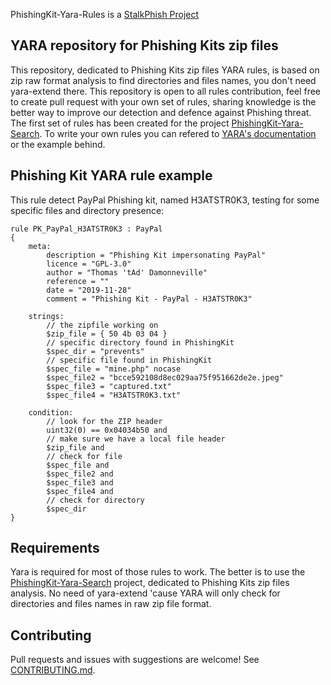 
PhishingKit-Yara-Rules is a [StalkPhish Project](https://stalkphish.com)

## YARA repository for Phishing Kits zip files
This repository, dedicated to Phishing Kits zip files YARA rules, is based on zip raw format analysis to find directories and files names, you don't need yara-extend there.
This repository is open to all rules contribution, feel free to create pull request with your own set of rules, sharing knowledge is the better way to improve our detection and defence against Phishing threat. 
The first set of rules has been created for the project [PhishingKit-Yara-Search](https://github.com/t4d/PhishingKit-Yara-Search).
To write your own rules you can refered to [YARA's documentation](https://yara.readthedocs.org/) or the example behind.

## Phishing Kit YARA rule example
This rule detect PayPal Phishing kit, named H3ATSTR0K3, testing for some specific files and directory presence:
```yara
rule PK_PayPal_H3ATSTR0K3 : PayPal
{
    meta:
        description = "Phishing Kit impersonating PayPal"
        licence = "GPL-3.0"
        author = "Thomas 'tAd' Damonneville"
        reference = ""
        date = "2019-11-28"
        comment = "Phishing Kit - PayPal - H3ATSTR0K3"

    strings:
        // the zipfile working on
        $zip_file = { 50 4b 03 04 }
        // specific directory found in PhishingKit
        $spec_dir = "prevents"
        // specific file found in PhishingKit
        $spec_file = "mine.php" nocase
        $spec_file2 = "bcce592108d8ec029aa75f951662de2e.jpeg"
        $spec_file3 = "captured.txt"
        $spec_file4 = "H3ATSTR0K3.txt"

    condition:
        // look for the ZIP header
        uint32(0) == 0x04034b50 and
        // make sure we have a local file header
        $zip_file and
        // check for file
        $spec_file and
        $spec_file2 and
        $spec_file3 and
        $spec_file4 and
        // check for directory
        $spec_dir
}
```

## Requirements
Yara is required for most of those rules to work. The better is to use the [PhishingKit-Yara-Search](https://github.com/t4d/PhishingKit-Yara-Search) project, dedicated to Phishing Kits zip files analysis.
No need of yara-extend 'cause YARA will only check for directories and files names in raw zip file format.

## Contributing
Pull requests and issues with suggestions are welcome!
See [CONTRIBUTING.md](CONTRIBUTING.md).
